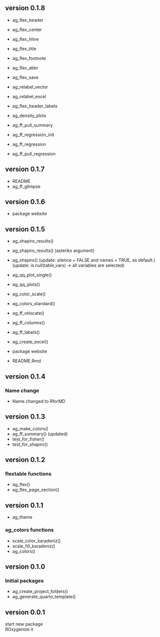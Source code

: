 

  
## version 0.1.8
  - ag_flex_header
  - ag_flex_center
  - ag_flex_hline
  - ag_flex_title
  - ag_flex_footnote
  - ag_flex_abbr
  - ag_flex_save
  
  - ag_relabel_vector
  - ag_relabel_excel
  
  - ag_flex_header_labels 
  
  - ag_density_plots
  - ag_ff_pull_summary
    
  - ag_ff_regression_init
  - ag_ff_regression
  - ag_ff_pull_regression
  

## version 0.1.7
- README
- ag_ff_glimpse

## version 0.1.6
- package website

## version 0.1.5 
- ag_shapiro_results()
- ag_shapiro_results() (asteriks argument)
- ag_shapiro()
(update: silence = FALSE and names = TRUE, as default.)  
(update: is.null(table_vars) -> all variables are selected) 
- ag_qq_plot_single()
- ag_qq_plots()
- ag_color_scale()
- ag_colors_standard()
- ag_ff_relocate()
- ag_ff_columns()
- ag_ff_labels()
- ag_create_excel()

  
- package website
  
- README.Rmd






## version 0.1.4

### Name change

- Name changed to RforMD



## version 0.1.3

- ag_make_colors() 
- ag_ff_summary() (updated)
- test_for_fisher()
- test_for_shapiro()


## version 0.1.2


### flextable functions
- ag_flex()
- ag_flex_page_section()

## version 0.1.1


- ag_theme
 
### ag_colors functions
- scale_color_karadeniz()
- scale_fill_karadeniz()
- ag_colors()



## version 0.1.0

### Initial packages
- ag_create_project_folders()
- ag_generate_quarto_template()



## version 0.0.1

start new package  
ROxygenize it
